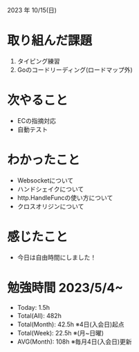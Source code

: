 2023 年 10/15(日)

# 取り組んだ課題

1. タイピング練習
6. Goのコードリーディング(ロードマップ外)

# 次やること

* ECの指摘対応
* 自動テスト

# わかったこと

* Websocketについて
* ハンドシェイクについて
* http.HandleFuncの使い方について
* クロスオリジンについて

# 感じたこと

* 今日は自由時間にしました！

# 勉強時間 2023/5/4~

* Today: 1.5h
* Total(All): 482h　
* Total(Month): 42.5h ※4日(入会日)起点
* Total(Week): 22.5h ※(月~日曜)
* AVG(Month): 108h ※毎月4日(入会日)更新
